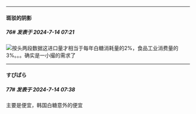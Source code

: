 ﻿
*****

####  斑驳的阴影  
##### 76#       发表于 2024-7-14 07:21

<img src="https://static.saraba1st.com/image/smiley/face2017/009.gif" referrerpolicy="no-referrer">按头两段数据这进口量才相当于每年白糖消耗量的2%，食品工业消费量的3%。。。确实是一小撮的需求了


*****

####  すぴぱら  
##### 77#       发表于 2024-7-14 07:38

主要是便宜，韩国白糖意外的便宜

